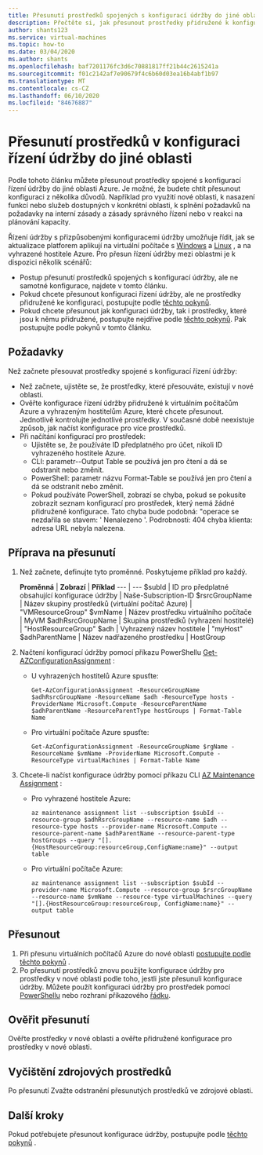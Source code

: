```yaml
---
title: Přesunutí prostředků spojených s konfigurací údržby do jiné oblasti
description: Přečtěte si, jak přesunout prostředky přidružené k konfiguraci údržby virtuálních počítačů do jiné oblasti Azure.
author: shants123
ms.service: virtual-machines
ms.topic: how-to
ms.date: 03/04/2020
ms.author: shants
ms.openlocfilehash: baf7201176fc3d6c70881817ff21b44c2615241a
ms.sourcegitcommit: f01c2142af7e90679f4c6b60d03ea16b4abf1b97
ms.translationtype: MT
ms.contentlocale: cs-CZ
ms.lasthandoff: 06/10/2020
ms.locfileid: "84676887"
---
```

# <a name="move-resources-in-a-maintenance-control-configuration-to-another-region"></a>Přesunutí prostředků v konfiguraci řízení údržby do jiné oblasti

Podle tohoto článku můžete přesunout prostředky spojené s konfigurací řízení údržby do jiné oblasti Azure. Je možné, že budete chtít přesunout konfiguraci z několika důvodů. Například pro využití nové oblasti, k nasazení funkcí nebo služeb dostupných v konkrétní oblasti, k splnění požadavků na požadavky na interní zásady a zásady správného řízení nebo v reakci na plánování kapacity.

Řízení údržby s přizpůsobenými konfiguracemi údržby umožňuje řídit, jak se aktualizace platforem aplikují na virtuální počítače s [Windows](https://docs.microsoft.com/azure/virtual-machines/maintenance-control-cli?toc=/azure/virtual-machines/windows/toc.json&bc=/azure/virtual-machines/windows/breadcrumb/toc.json) a [Linux](https://docs.microsoft.com/azure/virtual-machines/maintenance-control-cli?toc=%2Fazure%2Fvirtual-machines%2Flinux%2Ftoc.json&bc=%2Fazure%2Fvirtual-machines%2Flinux%2Fbreadcrumb%2Ftoc.json&view=azure-java-stable) , a na vyhrazené hostitele Azure. Pro přesun řízení údržby mezi oblastmi je k dispozici několik scénářů:

- Postup přesunutí prostředků spojených s konfigurací údržby, ale ne samotné konfigurace, najdete v tomto článku.
- Pokud chcete přesunout konfiguraci řízení údržby, ale ne prostředky přidružené ke konfiguraci, postupujte podle [těchto pokynů](move-region-maintenance-configuration.md).
- Pokud chcete přesunout jak konfiguraci údržby, tak i prostředky, které jsou k němu přidružené, postupujte nejdříve podle [těchto pokynů](move-region-maintenance-configuration.md). Pak postupujte podle pokynů v tomto článku.

## <a name="prerequisites"></a>Požadavky

Než začnete přesouvat prostředky spojené s konfigurací řízení údržby:

- Než začnete, ujistěte se, že prostředky, které přesouváte, existují v nové oblasti.
- Ověřte konfigurace řízení údržby přidružené k virtuálním počítačům Azure a vyhrazeným hostitelům Azure, které chcete přesunout. Jednotlivě kontrolujte jednotlivé prostředky. V současné době neexistuje způsob, jak načíst konfigurace pro více prostředků.
- Při načítání konfigurací pro prostředek:
    - Ujistěte se, že používáte ID předplatného pro účet, nikoli ID vyhrazeného hostitele Azure.
    - CLI: parametr--Output Table se používá jen pro čtení a dá se odstranit nebo změnit.
    - PowerShell: parametr názvu Format-Table se používá jen pro čtení a dá se odstranit nebo změnit.
    - Pokud používáte PowerShell, zobrazí se chyba, pokud se pokusíte zobrazit seznam konfigurací pro prostředek, který nemá žádné přidružené konfigurace. Tato chyba bude podobná: "operace se nezdařila se stavem: ' Nenalezeno '. Podrobnosti: 404 chyba klienta: adresa URL nebyla nalezena.

    
## <a name="prepare-to-move"></a>Příprava na přesunutí

1. Než začnete, definujte tyto proměnné. Poskytujeme příklad pro každý.

    **Proměnná** | **Zobrazí** | **Příklad**
    --- | ---
    $subId | ID pro předplatné obsahující konfigurace údržby | Naše-Subscription-ID
    $rsrcGroupName | Název skupiny prostředků (virtuální počítač Azure) | "VMResourceGroup"
    $vmName | Název prostředku virtuálního počítače |  MyVM
    $adhRsrcGroupName |  Skupina prostředků (vyhrazení hostitelé) | "HostResourceGroup"
    $adh | Vyhrazený název hostitele | "myHost"
    $adhParentName | Název nadřazeného prostředku | HostGroup
    
2. Načtení konfigurací údržby pomocí příkazu PowerShellu [Get-AZConfigurationAssignment](https://docs.microsoft.com/powershell/module/az.maintenance/Get-AzConfigurationAssignment?view=azps-3.5.0) :

    - U vyhrazených hostitelů Azure spusťte:
        ```
        Get-AzConfigurationAssignment -ResourceGroupName $adhRsrcGroupName -ResourceName $adh -ResourceType hosts -ProviderName Microsoft.Compute -ResourceParentName $adhParentName -ResourceParentType hostGroups | Format-Table Name
        ```

    - Pro virtuální počítače Azure spusťte:

        ```
        Get-AzConfigurationAssignment -ResourceGroupName $rgName -ResourceName $vmName -ProviderName Microsoft.Compute -ResourceType virtualMachines | Format-Table Name
        ```
3. Chcete-li načíst konfigurace údržby pomocí příkazu CLI [AZ Maintenance Assignment](https://docs.microsoft.com/cli/azure/ext/maintenance/maintenance/assignment?view=azure-cli-latest) :

    - Pro vyhrazené hostitele Azure:

        ```
        az maintenance assignment list --subscription $subId --resource-group $adhRsrcGroupName --resource-name $adh --resource-type hosts --provider-name Microsoft.Compute --resource-parent-name $adhParentName --resource-parent-type hostGroups --query "[].{HostResourceGroup:resourceGroup,ConfigName:name}" --output table
        ```

    - Pro virtuální počítače Azure:

        ```
        az maintenance assignment list --subscription $subId --provider-name Microsoft.Compute --resource-group $rsrcGroupName --resource-name $vmName --resource-type virtualMachines --query "[].{HostResourceGroup:resourceGroup, ConfigName:name}" --output table
        ```


## <a name="move"></a>Přesunout 

1. Při přesunu virtuálních počítačů Azure do nové oblasti [postupujte podle těchto pokynů](https://docs.microsoft.com/azure/site-recovery/azure-to-azure-tutorial-migrate?toc=/azure/virtual-machines/windows/toc.json&bc=/azure/virtual-machines/windows/breadcrumb/toc.json) .
2. Po přesunutí prostředků znovu použijte konfigurace údržby pro prostředky v nové oblasti podle toho, jestli jste přesunuli konfigurace údržby. Můžete použít konfiguraci údržby pro prostředek pomocí [PowerShellu](../virtual-machines/maintenance-control-powershell.md) nebo rozhraní příkazového [řádku](../virtual-machines/maintenance-control-cli.md).


## <a name="verify-the-move"></a>Ověřit přesunutí

Ověřte prostředky v nové oblasti a ověřte přidružené konfigurace pro prostředky v nové oblasti. 

## <a name="clean-up-source-resources"></a>Vyčištění zdrojových prostředků

Po přesunutí Zvažte odstranění přesunutých prostředků ve zdrojové oblasti.


## <a name="next-steps"></a>Další kroky

Pokud potřebujete přesunout konfigurace údržby, postupujte podle [těchto pokynů](move-region-maintenance-configuration.md) . 
